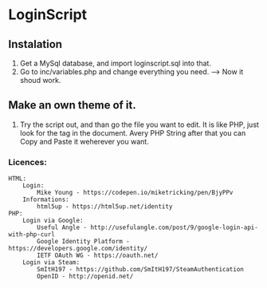 # LoginScript


## Instalation

1. Get a MySql database, and import loginscript.sql into that.
2. Go to inc/variables.php and change everything you need.
--> Now it shoud work.

## Make an own theme of it.

1. Try the script out, and than go the file you want to edit. It is like PHP, just look for the <head> tag in the document. Avery PHP String after that you can Copy and Paste it weherever you want. 

### Licences:
	HTML:
		Login:
			Mike Young - https://codepen.io/miketricking/pen/BjyPPv
		Informations:
			html5up - https://html5up.net/identity
	PHP:
		Login via Google:
			Useful Angle - http://usefulangle.com/post/9/google-login-api-with-php-curl
			Google Identity Platform - https://developers.google.com/identity/
			IETF OAuth WG - https://oauth.net/
		Login via Steam:
			SmItH197 - https://github.com/SmItH197/SteamAuthentication
			OpenID - http://openid.net/